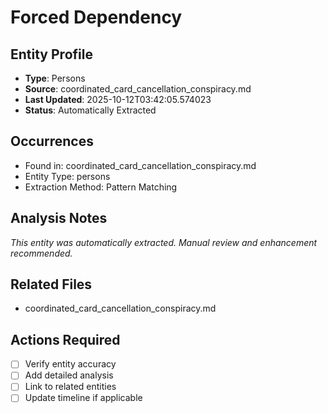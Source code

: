 # Forced Dependency

## Entity Profile
- **Type**: Persons
- **Source**: coordinated_card_cancellation_conspiracy.md
- **Last Updated**: 2025-10-12T03:42:05.574023
- **Status**: Automatically Extracted

## Occurrences
- Found in: coordinated_card_cancellation_conspiracy.md
- Entity Type: persons
- Extraction Method: Pattern Matching

## Analysis Notes
*This entity was automatically extracted. Manual review and enhancement recommended.*

## Related Files
- coordinated_card_cancellation_conspiracy.md

## Actions Required
- [ ] Verify entity accuracy
- [ ] Add detailed analysis
- [ ] Link to related entities
- [ ] Update timeline if applicable
